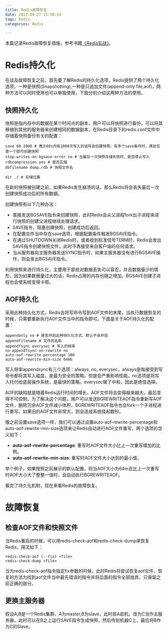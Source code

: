 ```yaml
---
title: Redis故障恢复
date: 2017-09-27 15:50:54
tags: Redis
categories: Redis

---
```

本篇记录Redis故障恢复措施，参考书籍[《Redis实战》](https://item.jd.com/11791607.html)。

<!--more-->

# Redis持久化
在谈及故障恢复之前，首先要了解Redis的持久化选项，Redis提供了两个持久化选项，一种是快照(Snapshotting),一种是只追加文件(append-only file,aof)，两种方法可以同时使用也可以单独使用，下面分别介绍这两种方法的使用。

## 快照持久化
快照是指内存中的数据在某个时间点的副本，用户可以将快照进行备份，可以将其移植到其他的服务器来创建相同的数据副本，在Redis目录下的redis.conf文件中存储着快照备份有关的配置：

    save 60 1000 # 表示60s内有1000次写入的话将会创建快照，有多个save条件时，满足任意一个即可创建快照
    stop-writes-on-bgsave-error no # 当最后一次快照存储失败时，是否停止写入
    rdbcompression yes # 是否压缩
    dbfilename dump.rdb # 快照文件名

    dir ./ # 存储位置

在新的快照被创建之前，如果Redis发生崩溃的话，那么Redis将会丢失最后一次创建快照成功后的所有数据。

创建快照有以下几种办法：

- 直接发送BGSAVE指令来创建快照，此时Redis会从父进程fork出子进程来进行快照的创建父进程继续处理请求。
- SAVE指令，阻塞创建快照，创建成功后返回。
- 在配置文件当中存在save选项，根据配置条件触发BGSAVE指令。
- 在通过SHUTDOWN关闭Redis时，或者收到标准信号TERM时，Redis会发出SAVE指令创建快照文件，此时不再接受来自客户端的任何请求。
- 当从服务器向主服务器发送SYNC指令时，如果主服务器没有进行BGSAVE操作，则会发出BGSAVE指令。

利用快照来进行持久化，主要用于那些对数据丢失可以容忍，并且数据量少的情形，因为如果数据量过大的话，Redis占用的内存也随之增加，BGSAVE创建子进程也会使系统变得卡顿。

## AOF持久化
采用此种持久化方式，Redis会将写命令写到AOF文件的末尾，当执行数据恢复的时候，只需要重新执行AOF文件当中的指令即可。下面是关于AOF持久化的配置：

    appendonly no # 是否开启此种持久化方式，默认不会开启
    appendfilename # 文件的名称
    appendfsync everysec # 写入的频率
    no-appendfsync-on-rewrite no
    auto-aof-rewrite-percentage 100
    auto-aof-rewrite-min-size 64mb

写入频率appendsync有三个选项：always, no, everysec，always是每接受到写命令都将其写入磁盘，是最为安全的策略，但是会严重影响性能。no选项是将写入托付给底层操作系统，是最快的策略。everysec做了中和，因此是绝佳选择。

AOF的缺陷就是随着Redis运行时间的增长，AOF文件将会变得越来越大，最后变得不可控制，为了解决这个问题，用户可以发送BGREWRITEAOF指令重新写AOF文件，删除冗余AOF文件减小体积，BGREWRITEAOF指令也会fork一个子进程进行重写，如果旧的AOF文件非常大，则会造成系统挂起数秒。

像之前设置save选项一样，我们可以通过设置auto-aof-rewrite-percentage和auto-aof-rewrite-min-size选项来让Redis自动进行AOF文件重写，两个选项的含义如下：

- **auto-aof-rewrite-percentage**: 重写时AOF文件大小比上一次重写增加的比例。
- **auto-aof-rewrite-min-size**: 重写时AOF文件大小达到的最小值。

举个例子，如果按照之前展示的默认配置，则当AOF大小为64m且比上一次重写时AOF大小大了整整一倍时，会自动执行BGREWRITEAOF。

看完了持久化机制，现在来看Redis的故障恢复。

# 故障恢复
## 检查AOF文件和快照文件
当Redis重启的时候，可以用redis-check-aof和redis-check-dump来恢复Redis，用法如下：

    redis-check-aof [--fix] <file>
    redis-check-dump <file>
当为redis-check-aof指令指定fix参数的时候，此时Redis将尝试恢复aof文件，恢复的方法为找到aof文件当中最先错误的指令并将后面的指令全部抛弃，只保留之前正确的部分。

## 更换主服务器
假设A,B是一个Redis集群，A为master,B为slave，此时若A宕机，改为C当作主服务器，此时可以在B之上运行SAVE指令生成快照，然后传到机器C上，最后将B作为C的Slave。

